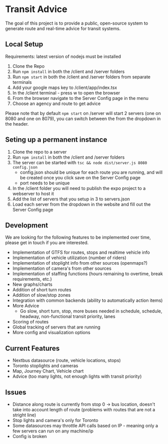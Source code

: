 # Transit Advice
The goal of this project is to provide a public, open-source system to generate route and real-time advice for transit systems.

## Local Setup
Requirements: latest version of nodejs must be installed

1. Clone the Repo
2. Run `npm install` in both the /client and /server folders
3. Run `npm start` in both the /client and /server folders from separate terminals
4. Add your google maps key to /client/app/index.tsx
4. In the /client terminal - press w to open the browser
5. From the browser navigate to the Server Config page in the menu
6. Choose an agency and route to get advice

Please note that by default `npm start` on /server will start 2 servers (one on 8080 and one on 8079), you can switch between the from the dropdown in the header.

## Seting up a permanent instance
1. Clone the repo to a server
2. Run `npm install` in both the /client and /server folders
3. The server can be started with `tsc && node dist/server.js 8080 config.json`
    - config.json should be unique for each route you are running, and will be created once you click save on the Server Config page
    - port needs to be unique
4. In the /client folder you will need to publish the expo project to a webserver to host it
5. Add the list of servers that you setup in 3 to servers.json
6. Load each server from the dropdown in the website and fill out the Server Config page

## Development
We are looking for the following features to be implemented over time, please get in touch if you are interested.
- Implementation of GTFS for routes, stops and realtime vehicle info
- Implementation of vehicle utilization (number of riders)
- Implementation of stoplight info from other sources (openmaps?)
- Implementation of camera's from other sources
- Implementation of staffing functions (hours remaining to overtime, break requirements, etc.)
- New graphs/charts
- Addition of short turn routes
- Addition of slow/stop zones
- Integration with common backends (ability to automatically action items)
- More Advice
    - Go slow, short turn, stop, more buses needed in schedule, schedule, headway, non-functional transit priority, lanes
- Scoring of routes
- Global tracking of servers that are running
- More config and visualization options

## Current Features
- Nextbus datasource (route, vehicle locations, stops)
- Toronto stoplights and cameras
- Map, Journey Chart, Vehicle chart
- Advice (too many lights, not enough lights with transit priority)

## Issues
- Distance along route is currently from stop 0 -> bus location, doesn't take into account length of route (problems with routes that are not a stright line)
- Stop lights and camera's only for Toronto
- Some datasources may throttle API calls based on IP - meaning only a few servers can run on any machine/ip
- Config is broken